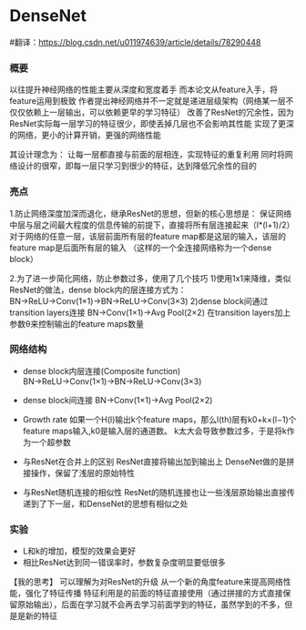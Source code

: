 # DenseNet
#翻译：https://blog.csdn.net/u011974639/article/details/78290448

### 概要

以往提升神经网络的性能主要从深度和宽度着手
而本论文从feature入手，将feature运用到极致
作者提出神经网络并不一定就是递进层级架构（网络某一层不仅仅依赖上一层输出，可以依赖更早的学习特征）
改善了ResNet的冗余性，因为ResNet实际每一层学习的特征很少，即使丢掉几层也不会影响其性能
实现了更深的网络，更小的计算开销，更强的网络性能

其设计理念为：
让每一层都直接与前面的层相连，实现特征的重复利用
同时将网络设计的很窄，即每一层只学习到很少的特征，达到降低冗余性的目的

### 亮点

1.防止网络深度加深而退化，继承ResNet的思想，但新的核心思想是：
保证网络中层与层之间最大程度的信息传输的前提下，直接将所有层连接起来（l*(l+1)/2）
对于网络的任意一层，该层前面所有层的feature map都是这层的输入，该层的feature map是后面所有层的输入
（这样的一个全连接网络称为一个dense block）

2.为了进一步简化网络，防止参数过多，使用了几个技巧
1)使用1x1来降维，类似ResNet的做法，dense block内的层连接方式为：
BN→ReLU→Conv(1×1)→BN→ReLU→Conv(3×3)
2)dense block间通过transition layers连接
BN→Conv(1×1)→Avg  Pool(2×2)
在transition layers加上参数θ来控制输出的feature maps数量

### 网络结构

+ dense block内层连接(Composite function)
BN→ReLU→Conv(1×1)→BN→ReLU→Conv(3×3)

+ dense block间连接
BN→Conv(1×1)→Avg  Pool(2×2)

+ Growth rate
如果一个H(l)输出k个feature maps，那么l(th)层有k0+k×(l−1)个feature maps输入,k0是输入层的通道数。
k太大会导致参数过多，于是将k作为一个超参数

+ 与ResNet在合并上的区别
ResNet直接将输出加到输出上
DenseNet做的是拼接操作，保留了浅层的原始特性

+ 与ResNet随机连接的相似性
ResNet的随机连接也让一些浅层原始输出直接传递到了下一层，和DenseNet的思想有相似之处

### 实验

+ L和k的增加，模型的效果会更好
+ 相比ResNet达到同一错误率时，参数复杂度明显要低很多


【我的思考】
可以理解为对ResNet的升级
从一个新的角度feature来提高网络性能，强化了特征传播
特征利用是的前面的特征直接使用（通过拼接的方式直接保留原始输出），后面在学习就不会再去学习前面学到的特征，虽然学到的不多，但是是新的特征

